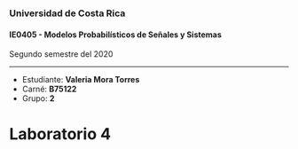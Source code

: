 ### Universidad de Costa Rica
#### IE0405 - Modelos Probabilísticos de Señales y Sistemas

Segundo semestre del 2020

---

* Estudiante: **Valeria Mora Torres**
* Carné: **B75122**
* Grupo: **2**

# Laboratorio 4

